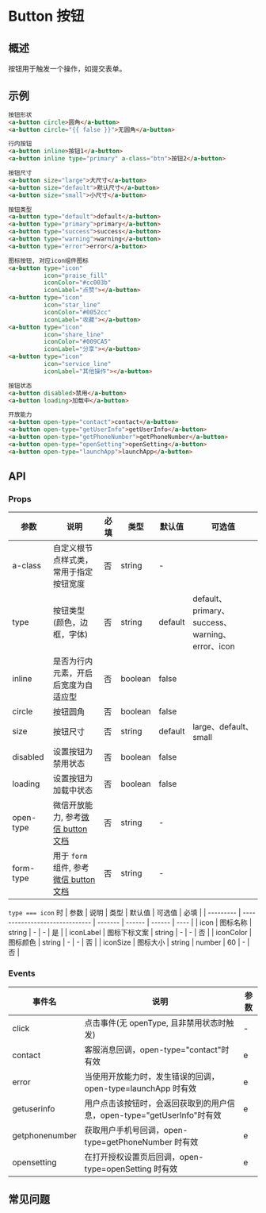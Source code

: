 # Button 按钮

## 概述

按钮用于触发一个操作，如提交表单。

## 示例

```html
按钮形状
<a-button circle>圆角</a-button>
<a-button circle="{{ false }}">无圆角</a-button>

行内按钮
<a-button inline>按钮1</a-button>
<a-button inline type="primary" a-class="btn">按钮2</a-button>

按钮尺寸
<a-button size="large">大尺寸</a-button>
<a-button size="default">默认尺寸</a-button>
<a-button size="small">小尺寸</a-button>

按钮类型
<a-button type="default">default</a-button>
<a-button type="primary">primary</a-button>
<a-button type="success">success</a-button>
<a-button type="warning">warning</a-button>
<a-button type="error">error</a-button>

图标按钮, 对应icon组件图标
<a-button type="icon"
          icon="praise_fill"
          iconColor="#cc003b"
          iconLabel="点赞"></a-button>
<a-button type="icon"
          icon="star_line"
          iconColor="#0052cc"
          iconLabel="收藏"></a-button>
<a-button type="icon"
          icon="share_line"
          iconColor="#009CA5"
          iconLabel="分享"></a-button>
<a-button type="icon"
          icon="service_line"
          iconLabel="其他操作"></a-button>

按钮状态
<a-button disabled>禁用</a-button>
<a-button loading>加载中</a-button>

开放能力
<a-button open-type="contact">contact</a-button>
<a-button open-type="getUserInfo">getUserInfo</a-button>
<a-button open-type="getPhoneNumber">getPhoneNumber</a-button>
<a-button open-type="openSetting">openSetting</a-button>
<a-button open-type="launchApp">launchApp</a-button>
```

## API

### Props

| 参数      | 说明                                                                                                             | 必填 | 类型    | 默认值  | 可选值                                    |
| --------- | ---------------------------------------------------------------------------------------------------------------- | ---- | ------- | ------- | ----------------------------------------- |
| a-class   | 自定义根节点样式类，常用于指定按钮宽度                                                                           | 否   | string  | -       |                                           |
| type      | 按钮类型 (颜色，边框，字体)                                                                                      | 否   | string  | default | default、primary、success、warning、error、icon |
| inline    | 是否为行内元素，开启后宽度为自适应型                                                                             | 否   | boolean | false   |                                           |
| circle    | 按钮圆角                                                                                                         | 否   | boolean | false   |                                           |
| size      | 按钮尺寸                                                                                                         | 否   | string  | default | large、default、small                     |
| disabled  | 设置按钮为禁用状态                                                                                               | 否   | boolean | false   |                                           |
| loading   | 设置按钮为加载中状态                                                                                             | 否   | boolean | false   |                                           |
| open-type | 微信开放能力, 参考[微信 button 文档](https://developers.weixin.qq.com/miniprogram/dev/component/button.html)     | 否   | string  | -       |                                           |
| form-type | 用于 `form` 组件, 参考[微信 button 文档](https://developers.weixin.qq.com/miniprogram/dev/component/button.html) | 否   | string  | -       |                                           |

`type === icon` 时
| 参数      | 说明                           | 类型    | 默认值 | 可选值 | 必填 |
| --------- | ------------------------------ | ------- | ------ | ------ | ---- |
| icon   | 图标名称            | string  | -      | -      | 是   |
| iconLabel   | 图标下标文案           | string  | -      | -      | 否   |
| iconColor   | 图标颜色            | string  | -      | -      | 否   |
| iconSize   | 图标大小            | string \| number  | 60      | -      | 否   |

### Events

| 事件名         | 说明                                                                    | 参数 |
| -------------- | ----------------------------------------------------------------------- | ---- |
| click          | 点击事件(无 openType, 且非禁用状态时触发)                               | -    |
| contact        | 客服消息回调，open-type="contact"时有效                                 | e    |
| error          | 当使用开放能力时，发生错误的回调，open-type=launchApp 时有效            | e    |
| getuserinfo    | 用户点击该按钮时，会返回获取到的用户信息，open-type="getUserInfo"时有效 | e    |
| getphonenumber | 获取用户手机号回调，open-type=getPhoneNumber 时有效                     | e    |
| opensetting    | 在打开授权设置页后回调，open-type=openSetting 时有效                    | e    |

## 常见问题
